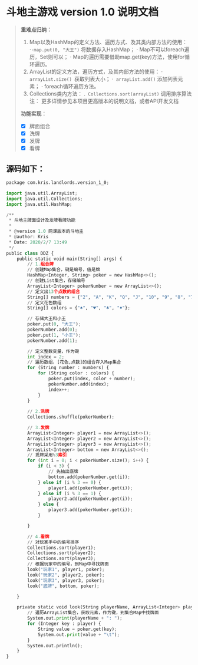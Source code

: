 # 斗地主游戏 version 1.0 说明文档
> **重难点归纳：**
> 1. Map以及HashMap的定义方法、遍历方式、及其类内部方法的使用：
> 	·`·map.put(0, "大王")`  将数据存入HashMap；
> 	· Map不可以foreach遍历，Set则可以；
> 	· Map的遍历需要借助map.get(key)方法，使用for循环遍历。
> 2. ArrayList的定义方法，遍历方式，及其内部方法的使用：
> 	· `arrayList.size() `获取列表大小；
> 	·` arrayList.add()` 添加列表元素；
> 	· foreach循环遍历方法。
> 3. Collections类内方法：
> 	.` Collections.sort(arrayList)` 调用排序算法
> 注： 更多详情参见本项目更高版本的说明文档，或者API开发文档
>
> **功能实现**：
>- [x]  牌面组合
>- [x]  洗牌
>- [x]  发牌
>- [x]  看牌

## 源码如下：

```python
package com.kris.landlords.version_1_0;

import java.util.ArrayList;
import java.util.Collections;
import java.util.HashMap;

/**
 * 斗地主牌面设计及发牌看牌功能
 *
 * @version 1.0 网课版本的斗地主
 * @author: Kris
 * Date: 2020/2/7 13:49
 */
public class DDZ {
    public static void main(String[] args) {
        // 1.组合牌
        // 创建Map集合，键是编号，值是牌
        HashMap<Integer, String> poker = new HashMap<>();
        // 创建List集合，存储编号
        ArrayList<Integer> pokerNumber = new ArrayList<>();
        // 定义出13个点数的组合
        String[] numbers = {"2", "A", "K", "Q", "J", "10", "9", "8", "7", "6", "5", "4", "3"};
        // 定义花色数组
        String[] colors = {"♠", "♥", "♣", "♦"};

        // 存储大王和小王
        poker.put(0, "大王");
        pokerNumber.add(0);
        poker.put(1, "小王");
        pokerNumber.add(1);

        // 定义整数变量，作为键
        int index = 2;
        // 遍历数组，[花色,点数]的组合存入Map集合
        for (String number : numbers) {
            for (String color : colors) {
                poker.put(index, color + number);
                pokerNumber.add(index);
                index++;
            }
        }
        
        // 2.洗牌         
        Collections.shuffle(pokerNumber);

        // 3.发牌
        ArrayList<Integer> player1 = new ArrayList<>();
        ArrayList<Integer> player2 = new ArrayList<>();
        ArrayList<Integer> player3 = new ArrayList<>();
        ArrayList<Integer> bottom = new ArrayList<>();
        // 发牌采用%3索引
        for (int i = 0; i < pokerNumber.size(); i++) {
            if (i < 3) {
                // 先抽出底牌
                bottom.add(pokerNumber.get(i));
            } else if (i % 3 == 0) {
                player1.add(pokerNumber.get(i));
            } else if (i % 3 == 1) {
                player2.add(pokerNumber.get(i));
            } else {
                player3.add(pokerNumber.get(i));
            }

        }

        // 4.看牌
        // 对玩家手中的编号排序
        Collections.sort(player1);
        Collections.sort(player2);
        Collections.sort(player3);
        // 根据玩家中的编号，到Map中寻找牌面
        look("玩家1", player1, poker);
        look("玩家2", player2, poker);
        look("玩家3", player3, poker);
        look("底牌", bottom, poker);

    }

    private static void look(String playerName, ArrayList<Integer> player, HashMap<Integer, String> poker) {
        // 遍历ArrayList集合，获取元素，作为键，到集合Map中找牌面
        System.out.print(playerName + ": ");
        for (Integer key : player) {
            String value = poker.get(key);
            System.out.print(value + "\t");
        }
        System.out.println();
    }
}

```